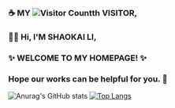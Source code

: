 ### ☕ MY ![Visitor Count](https://profile-counter.glitch.me/shaokai1209/count.svg)th VISITOR,

### 👋😄 Hi, I'M SHAOKAI LI,

### ✨ WELCOME TO MY HOMEPAGE! ✨ 

### Hope our works can be helpful for you. 🤗

<!--
**shaokai1209/shaokai1209** is a ✨ _special_ ✨ repository because its `README.md` (this file) appears on your GitHub profile.

Here are some ideas to get you started:

- 🔭 I’m currently working on ...
- 🌱 I’m currently learning ...
- 👯 I’m looking to collaborate on ...
- 🤔 I’m looking for help with ...
- 💬 Ask me about ...
- 📫 How to reach me: ...
- 😄 Pronouns: ...
- ⚡ Fun fact: ...
-->

![Anurag's GitHub stats](https://github-readme-stats.vercel.app/api?username=shaokai1209&show_icons=true&theme=merko)
[![Top Langs](https://github-readme-stats.vercel.app/api/top-langs/?username=shaokai1209)](https://github.com/anuraghazra/github-readme-stats)





